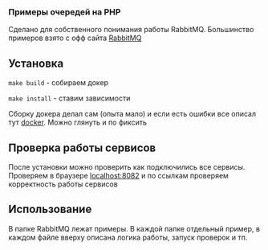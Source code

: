 ### Примеры очередей на PHP
Сделано для собственного понимания работы RabbitMQ.
Большинство примеров взято с офф сайта [RabbitMQ](https://www.rabbitmq.com/getstarted.html)

## Установка

`make build` - собираем докер

`make install` - ставим зависимости

Сборку докера делал сам (опыта мало) и если есть ошибки все описал тут [docker](https://github.com/Drumsid/Docker-template).
Можно глянуть и по фиксить 

## Проверка работы сервисов

После установки можно проверить как подключились все сервисы. 
Проверяем в браузере [localhost:8082](http://localhost:8082/) и по ссылкам проверяем корректность работы сервисов

## Использование

В папке RabbitMQ лежат примеры. В каждой папке отдельный пример, в каждом файле вверху описана логика работы, запуск 
проверок и тп.